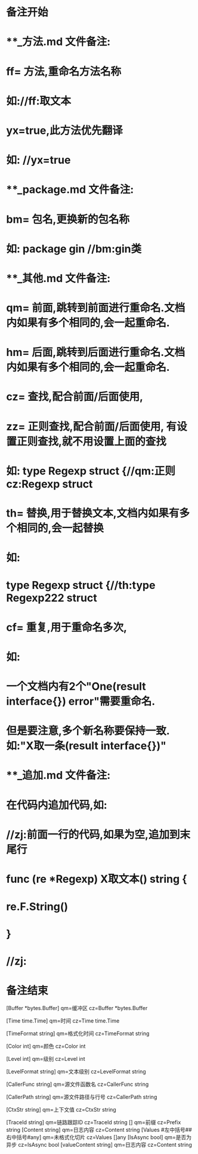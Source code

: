 # 备注开始
# **_方法.md 文件备注:
# ff= 方法,重命名方法名称
# 如://ff:取文本
#
# yx=true,此方法优先翻译
# 如: //yx=true

# **_package.md 文件备注:
# bm= 包名,更换新的包名称 
# 如: package gin //bm:gin类

# **_其他.md 文件备注:
# qm= 前面,跳转到前面进行重命名.文档内如果有多个相同的,会一起重命名.
# hm= 后面,跳转到后面进行重命名.文档内如果有多个相同的,会一起重命名.
# cz= 查找,配合前面/后面使用,
# zz= 正则查找,配合前面/后面使用, 有设置正则查找,就不用设置上面的查找
# 如: type Regexp struct {//qm:正则 cz:Regexp struct
#
# th= 替换,用于替换文本,文档内如果有多个相同的,会一起替换
# 如:
# type Regexp struct {//th:type Regexp222 struct
#
# cf= 重复,用于重命名多次,
# 如: 
# 一个文档内有2个"One(result interface{}) error"需要重命名.
# 但是要注意,多个新名称要保持一致. 如:"X取一条(result interface{})"

# **_追加.md 文件备注:
# 在代码内追加代码,如:
# //zj:前面一行的代码,如果为空,追加到末尾行
# func (re *Regexp) X取文本() string { 
# re.F.String()
# }
# //zj:
# 备注结束

[Buffer *bytes.Buffer]
qm=缓冲区
cz=Buffer *bytes.Buffer

[Time time.Time]
qm=时间
cz=Time time.Time

[TimeFormat string]
qm=格式化时间
cz=TimeFormat string

[Color int]
qm=颜色
cz=Color int

[Level int]
qm=级别
cz=Level int

[LevelFormat string]
qm=文本级别
cz=LevelFormat string

[CallerFunc string]
qm=源文件函数名
cz=CallerFunc string

[CallerPath string]
qm=源文件路径与行号
cz=CallerPath string

[CtxStr string]
qm=上下文值
cz=CtxStr string

[TraceId string]
qm=链路跟踪ID
cz=TraceId string
[]
qm=前缀
cz=Prefix string
[Content string]
qm=日志内容
cz=Content string
[Values #左中括号##右中括号#any]
qm=未格式化切片
cz=Values []any
[IsAsync bool]
qm=是否为异步
cz=IsAsync bool
[valueContent string]
qm=日志内容
cz=Content string
